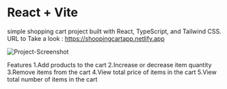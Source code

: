 # React + Vite
simple shopping cart project built with React, TypeScript, and Tailwind CSS. 
URL to Take a look : https://shoopingcartapp.netlify.app

![Project-Screenshot](https://github.com/user-attachments/assets/adf59ea8-d352-4429-bf5b-a1572979f593)


Features
1.Add products to the cart
2.Increase or decrease item quantity
3.Remove items from the cart
4.View total price of items in the cart
5.View total number of items in the cart

